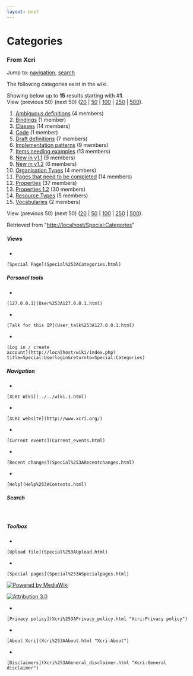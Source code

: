 ```yaml
---
layout: post
---
```


<script>
  (function(i,s,o,g,r,a,m){i['GoogleAnalyticsObject']=r;i[r]=i[r]||function(){
  (i[r].q=i[r].q||[]).push(arguments)},i[r].l=1*new Date();a=s.createElement(o),
  m=s.getElementsByTagName(o)[0];a.async=1;a.src=g;m.parentNode.insertBefore(a,m)
  })(window,document,'script','https://www.google-analytics.com/analytics.js','ga');

  ga('create', 'UA-73710929-3', 'auto');
  ga('send', 'pageview');

</script>







Categories 
==========













### From Xcri 







Jump to: [navigation](Special%253ACategories.html#column-one),
[search](Special%253ACategories.html#searchInput)



The following categories exist in the wiki.

Showing below up to **15** results starting with \#**1**.\
View (previous 50) (next 50)
([20](http://localhost/wiki/index.php?title=Special:Categories&limit=20&offset=0)
|
[50](http://localhost/wiki/index.php?title=Special:Categories&limit=50&offset=0)
|
[100](http://localhost/wiki/index.php?title=Special:Categories&limit=100&offset=0)
|
[250](http://localhost/wiki/index.php?title=Special:Categories&limit=250&offset=0)
|
[500](http://localhost/wiki/index.php?title=Special:Categories&limit=500&offset=0)).

1.  [Ambiguous
    definitions](Category%253AAmbiguous_definitions.html "Category:Ambiguous definitions")
    ‎(4 members)
2.  [Bindings](../index.php@title=Category%253ABindings&action=edit.html "Category:Bindings")
    ‎(1 member)
3.  [Classes](Category%253AClasses.html "Category:Classes")
    ‎(14 members)
4.  [Code](http://localhost/wiki/index.php?title=Category:Code&action=edit "Category:Code")
    ‎(1 member)
5.  [Draft
    definitions](Category%253ADraft_definitions.html "Category:Draft definitions")
    ‎(7 members)
6.  [Implementation
    patterns](Category%253AImplementation_patterns.html "Category:Implementation patterns")
    ‎(9 members)
7.  [Items needing
    examples](Category%253AItems_needing_examples.html "Category:Items needing examples")
    ‎(13 members)
8.  [New in v1.1](Category%253ANew_in_v1.1.html "Category:New in v1.1")
    ‎(9 members)
9.  [New in
    v1.2](../index.php@title=Category%253ANew_in_v1.2&action=edit.html "Category:New in v1.2")
    ‎(6 members)
10. [Organisation
    Types](Category%253AOrganisation_Types.html "Category:Organisation Types")
    ‎(4 members)
11. [Pages that need to be
    completed](Category%253APages_that_need_to_be_completed.html "Category:Pages that need to be completed")
    ‎(14 members)
12. [Properties](Category%253AProperties.html "Category:Properties")
    ‎(37 members)
13. [Properties
    1.2](Category%253AProperties_1.2.html "Category:Properties 1.2")
    ‎(30 members)
14. [Resource
    Types](Category%253AResource_Types.html "Category:Resource Types")
    ‎(5 members)
15. [Vocabularies](Category%253AVocabularies.html "Category:Vocabularies")
    ‎(2 members)

View (previous 50) (next 50)
([20](http://localhost/wiki/index.php?title=Special:Categories&limit=20&offset=0)
|
[50](http://localhost/wiki/index.php?title=Special:Categories&limit=50&offset=0)
|
[100](http://localhost/wiki/index.php?title=Special:Categories&limit=100&offset=0)
|
[250](http://localhost/wiki/index.php?title=Special:Categories&limit=250&offset=0)
|
[500](http://localhost/wiki/index.php?title=Special:Categories&limit=500&offset=0)).



Retrieved from
"[http://localhost/Special:Categories](Special%253ACategories.html)"

















##### Views



-   

    

    [Special Page](Special%253ACategories.html)







##### Personal tools



-   

    

    [127.0.0.1](User%253A127.0.0.1.html)
-   

    

    [Talk for this IP](User_talk%253A127.0.0.1.html)
-   

    

    [Log in / create
    account](http://localhost/wiki/index.php?title=Special:Userlogin&returnto=Special:Categories)











[](../../wiki.1.html "XCRI Wiki")





##### Navigation



-   

    

    [XCRI Wiki](../../wiki.1.html)
-   

    

    [XCRI website](http://www.xcri.org/)
-   

    

    [Current events](Current_events.html)
-   

    

    [Recent changes](Special%253ARecentchanges.html)
-   

    

    [Help](Help%253AContents.html)







##### Search





 









##### Toolbox



-   

    

    [Upload file](Special%253AUpload.html)
-   

    

    [Special pages](Special%253ASpecialpages.html)















[![Powered by
MediaWiki](../skins/common/images/poweredby_mediawiki_88x31.png)](http://www.mediawiki.org/)





[![Attribution 3.0
](http://i.creativecommons.org/l/by/3.0/88x31.png)](http://creativecommons.org/licenses/by/3.0/)



-   

    

    [Privacy policy](Xcri%253APrivacy_policy.html "Xcri:Privacy policy")
-   

    

    [About Xcri](Xcri%253AAbout.html "Xcri:About")
-   

    

    [Disclaimers](Xcri%253AGeneral_disclaimer.html "Xcri:General disclaimer")




